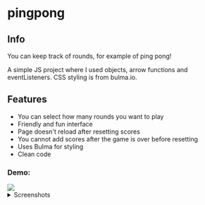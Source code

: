# pingpong

## Info
You can keep track of rounds, for example of ping pong!

A simple JS project where I used objects, arrow functions and eventListeners. CSS styling is from bulma.io.

## Features

* You can select how many rounds you want to play
* Friendly and fun interface
* Page doesn't reload after resetting scores
* You cannot add scores after the game is over before resetting
* Uses Bulma for styling
* Clean code

### Demo: 
<img src="https://i.imgur.com/eKw3Y7r.gif">

<details>
<summary>Screenshots</summary>
<img width="1120" alt="image" src="https://user-images.githubusercontent.com/49764796/210461317-636a7f4b-1c6a-4328-b52b-bfd74f322e80.png">
<img width="1120" alt="image" src="https://user-images.githubusercontent.com/49764796/210461331-6a11fe24-fae7-4d75-ac72-759eb71d1e5b.png">
</details>

